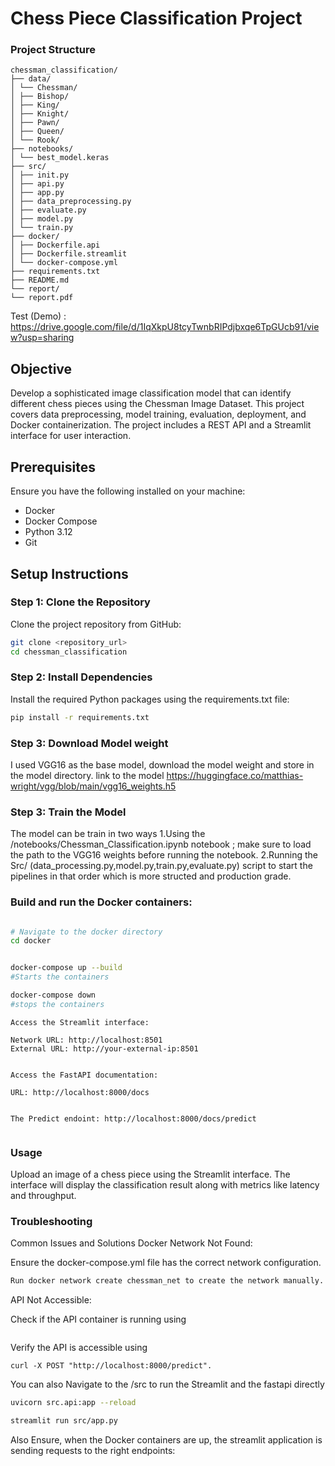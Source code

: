 
# Chess Piece Classification Project



### Project Structure

```
chessman_classification/
├── data/
│ └── Chessman/
│ ├── Bishop/
│ ├── King/
│ ├── Knight/
│ ├── Pawn/
│ ├── Queen/
│ └── Rook/
├── notebooks/
│ └── best_model.keras
├── src/
│ ├── init.py
│ ├── api.py
│ ├── app.py
│ ├── data_preprocessing.py
│ ├── evaluate.py
│ ├── model.py
│ └── train.py
├── docker/
│ ├── Dockerfile.api
│ ├── Dockerfile.streamlit
│ └── docker-compose.yml
├── requirements.txt
├── README.md
└── report/
└── report.pdf
```




Test (Demo) : https://drive.google.com/file/d/1IqXkpU8tcyTwnbRIPdjbxqe6TpGUcb91/view?usp=sharing




## Objective

Develop a sophisticated image classification model that can identify different chess pieces using the Chessman Image Dataset. This project covers data preprocessing, model training, evaluation, deployment, and Docker containerization. The project includes a REST API and a Streamlit interface for user interaction.

## Prerequisites

Ensure you have the following installed on your machine:

- Docker
- Docker Compose
- Python 3.12
- Git

## Setup Instructions

### Step 1: Clone the Repository

Clone the project repository from GitHub:

```bash
git clone <repository_url>
cd chessman_classification
```

### Step 2: Install Dependencies
Install the required Python packages using the requirements.txt file:
``` bash
pip install -r requirements.txt
```

### Step 3: Download Model weight 

 I used VGG16 as the base model, download the model weight and store in the model directory. link to the model https://huggingface.co/matthias-wright/vgg/blob/main/vgg16_weights.h5


### Step 3: Train the Model

The model can be train in two ways
1.Using the /notebooks/Chessman_Classification.ipynb notebook ; make sure to load the path to the VGG16 weights before running the notebook.
2.Running the Src/ (data_processing.py,model.py,train.py,evaluate.py) script to start the pipelines in that  order which is more structed and production grade.


### Build and run the Docker containers:
```bash

# Navigate to the docker directory 
cd docker


docker-compose up --build
#Starts the containers
```

```bash
docker-compose down
#stops the containers
```


```
Access the Streamlit interface:

Network URL: http://localhost:8501
External URL: http://your-external-ip:8501


Access the FastAPI documentation:

URL: http://localhost:8000/docs


The Predict endoint: http://localhost:8000/docs/predict 


```

### Usage

Upload an image of a chess piece using the Streamlit interface.
The interface will display the classification result along with metrics like latency and throughput.



### Troubleshooting


Common Issues and Solutions
Docker Network Not Found:

Ensure the docker-compose.yml file has the correct network configuration.
```bash
Run docker network create chessman_net to create the network manually.

```

API Not Accessible:

Check if the API container is running using

```docker ps.

```
Verify the API is accessible using 
```
curl -X POST "http://localhost:8000/predict".
````

You can also Navigate to the /src to run the Streamlit and the fastapi directly 

```bash
uvicorn src.api:app --reload
```

```bash
streamlit run src/app.py  
```


Also Ensure, when the Docker containers are up, the streamlit application is sending requests  to the right endpoints:


